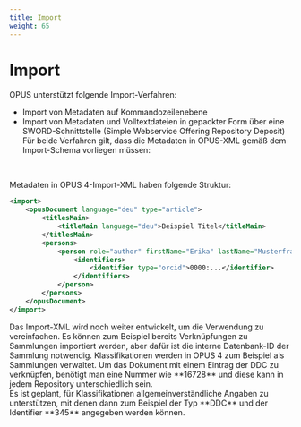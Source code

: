 ```yaml
---
title: Import
weight: 65
---
```


# Import

OPUS unterstützt folgende Import-Verfahren:

* Import von Metadaten auf Kommandozeilenebene
* Import von Metadaten und Volltextdateien in gepackter Form über eine SWORD-Schnittstelle (Simple Webservice Offering Repository Deposit)
Für beide Verfahren gilt, dass die Metadaten in OPUS-XML gemäß dem Import-Schema vorliegen müssen:
<br />
<http://www.opus-repository.org/schema/opus-import.xsd>

Metadaten in OPUS 4-Import-XML haben folgende Struktur:

``` xml
<import>
    <opusDocument language="deu" type="article">
        <titlesMain>
            <titleMain language="deu">Beispiel Titel</titleMain>
        </titlesMain>
        <persons>
            <person role="author" firstName="Erika" lastName="Musterfrau">
                <identifiers>
                    <identifier type="orcid">0000:...</identifier>
                </identifiers>
            </person>
        </persons>
    </opusDocument>
</import>
```

<p class="note" markdown="1">
Das Import-XML wird noch weiter entwickelt, um die Verwendung zu vereinfachen. Es können 
zum Beispiel bereits Verknüpfungen zu Sammlungen importiert werden, aber dafür ist die 
interne Datenbank-ID der Sammlung notwendig. Klassifikationen werden in OPUS 4 zum Beispiel 
als Sammlungen verwaltet. Um das Dokument mit einem Eintrag der DDC zu verknüpfen, benötigt 
man eine Nummer wie **16728** und diese kann in jedem Repository unterschiedlich sein. 
<br />
Es ist geplant, für Klassifikationen allgemeinverständliche Angaben zu unterstützen, mit 
denen dann zum Beispiel der Typ **DDC** und der Identifier **345** angegeben werden können. 
</p>

